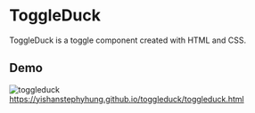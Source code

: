 # ToggleDuck
ToggleDuck is a toggle component created with HTML and CSS.

## Demo
![toggleduck](https://github.com/YiShanStephyHung/toggleduck/assets/77147294/2f209ddc-bcbc-4c37-a885-7d61d01a49a0) <br>
https://yishanstephyhung.github.io/toggleduck/toggleduck.html
